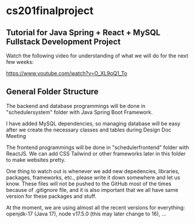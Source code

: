 # cs201finalproject

## Tutorial for Java Spring + React + MySQL Fullstack Development Project

Watch the following video for understanding of what we will do for the next few weeks:

https://www.youtube.com/watch?v=O_XL9oQ1_To

## General Folder Structure

The backend and database programmings will be done in "schedulersystem" folder with Java Spring Boot Framework.

I have added MySQL dependencies, so managing database will be easy after we create the necessary classes and tables during Design Doc Meeting

The frontend programmings will be done in "schedulerfrontend" folder with ReactJS. We can add CSS Tailwind or other frameworks later in this folder to make websites pretty.

One thing to watch out is whenever we add new depedencies, libraries, packages, frameworks, etc., please write it down somewhere and let us know. These files will not be pushed to the GitHub most of the times because of .gitignore file, and it is also important that we all have same version for these packages and stuff.

At the moment, we are using almost all the recent versions for everything: openjdk-17 (Java 17), node v17.5.0 (this may later change to 16), ...
